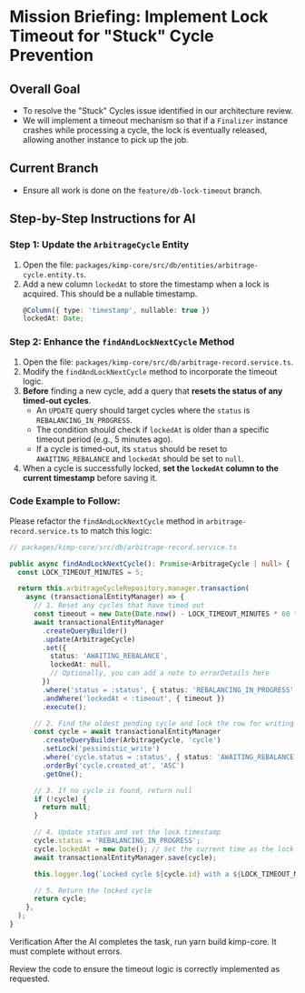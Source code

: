 # Mission Briefing: Implement Lock Timeout for "Stuck" Cycle Prevention

## Overall Goal

- To resolve the "Stuck" Cycles issue identified in our architecture review.
- We will implement a timeout mechanism so that if a `Finalizer` instance crashes while processing a cycle, the lock is eventually released, allowing another instance to pick up the job.

## Current Branch

- Ensure all work is done on the `feature/db-lock-timeout` branch.

## Step-by-Step Instructions for AI

### Step 1: Update the `ArbitrageCycle` Entity

1.  Open the file: `packages/kimp-core/src/db/entities/arbitrage-cycle.entity.ts`.
2.  Add a new column `lockedAt` to store the timestamp when a lock is acquired. This should be a nullable timestamp.
    ```typescript
    @Column({ type: 'timestamp', nullable: true })
    lockedAt: Date;
    ```

### Step 2: Enhance the `findAndLockNextCycle` Method

1.  Open the file: `packages/kimp-core/src/db/arbitrage-record.service.ts`.
2.  Modify the `findAndLockNextCycle` method to incorporate the timeout logic.
3.  **Before** finding a new cycle, add a query that **resets the status of any timed-out cycles**.
    - An `UPDATE` query should target cycles where the `status` is `REBALANCING_IN_PROGRESS`.
    - The condition should check if `lockedAt` is older than a specific timeout period (e.g., 5 minutes ago).
    - If a cycle is timed-out, its `status` should be reset to `AWAITING_REBALANCE` and `lockedAt` should be set to `null`.
4.  When a cycle is successfully locked, **set the `lockedAt` column to the current timestamp** before saving it.

### Code Example to Follow:

Please refactor the `findAndLockNextCycle` method in `arbitrage-record.service.ts` to match this logic:

```typescript
// packages/kimp-core/src/db/arbitrage-record.service.ts

public async findAndLockNextCycle(): Promise<ArbitrageCycle | null> {
  const LOCK_TIMEOUT_MINUTES = 5;

  return this.arbitrageCycleRepository.manager.transaction(
    async (transactionalEntityManager) => {
      // 1. Reset any cycles that have timed out
      const timeout = new Date(Date.now() - LOCK_TIMEOUT_MINUTES * 60 * 1000);
      await transactionalEntityManager
        .createQueryBuilder()
        .update(ArbitrageCycle)
        .set({
          status: 'AWAITING_REBALANCE',
          lockedAt: null,
          // Optionally, you can add a note to errorDetails here
        })
        .where('status = :status', { status: 'REBALANCING_IN_PROGRESS' })
        .andWhere('lockedAt < :timeout', { timeout })
        .execute();

      // 2. Find the oldest pending cycle and lock the row for writing
      const cycle = await transactionalEntityManager
        .createQueryBuilder(ArbitrageCycle, 'cycle')
        .setLock('pessimistic_write')
        .where('cycle.status = :status', { status: 'AWAITING_REBALANCE' })
        .orderBy('cycle.created_at', 'ASC')
        .getOne();

      // 3. If no cycle is found, return null
      if (!cycle) {
        return null;
      }

      // 4. Update status and set the lock timestamp
      cycle.status = 'REBALANCING_IN_PROGRESS';
      cycle.lockedAt = new Date(); // Set the current time as the lock time
      await transactionalEntityManager.save(cycle);

      this.logger.log(`Locked cycle ${cycle.id} with a ${LOCK_TIMEOUT_MINUTES}-minute timeout.`);

      // 5. Return the locked cycle
      return cycle;
    },
  );
}
```

Verification
After the AI completes the task, run yarn build kimp-core. It must complete without errors.

Review the code to ensure the timeout logic is correctly implemented as requested.
